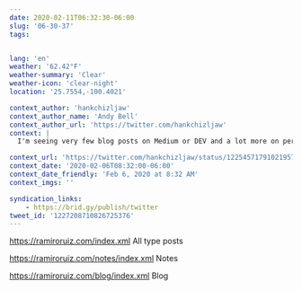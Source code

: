 ```yaml
---
date: 2020-02-11T06:32:30-06:00
slug: '06-30-37'
tags:


lang: 'en'
weather: '62.42°F'
weather-summary: 'Clear'
weather-icon: 'clear-night'
location: '25.7554,-100.4021'

context_author: 'hankchizljaw'
context_author_name: 'Andy Bell'
context_author_url: 'https://twitter.com/hankchizljaw'
context: |
  I'm seeing very few blog posts on Medium or DEV and a lot more on personal sites and that is great and it makes me happy. Send me your RSS feeds. <a href="https://microblog.hankchizljaw.com/1581006620/">https://microblog.hankchizljaw.com/1581006620/</a>

context_url: 'https://twitter.com/hankchizljaw/status/1225457179102195714?s=12'
context_date: '2020-02-06T08:32:00-06:00'
context_date_friendly: 'Feb 6, 2020 at 8:32 AM'
context_imgs: ''

syndication_links:
    - https://brid.gy/publish/twitter
tweet_id: '1227208710826725376'
---
```

https://ramiroruiz.com/index.xml
All type posts

https://ramiroruiz.com/notes/index.xml
Notes

https://ramiroruiz.com/blog/index.xml
Blog

